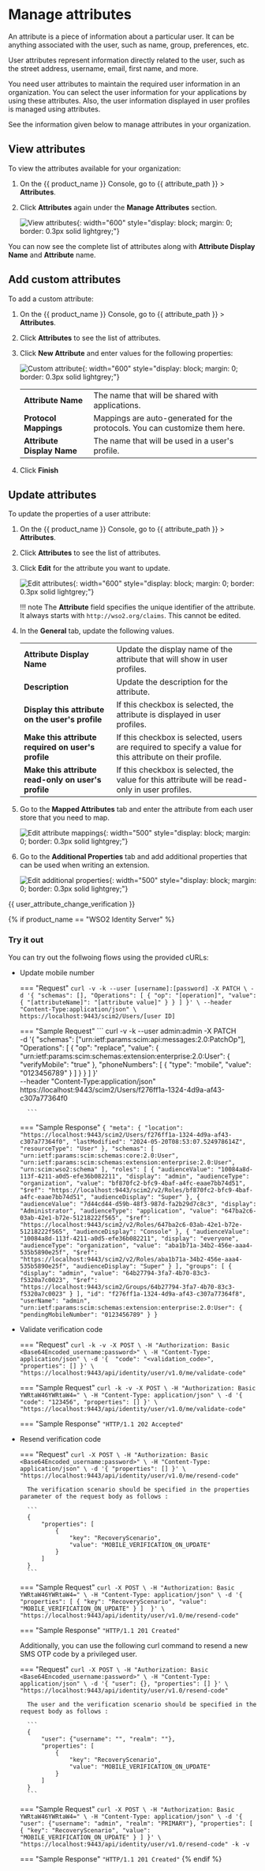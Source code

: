 # Manage attributes

An attribute is a piece of information about a particular user. It can be anything associated with the user, such as name, group, preferences, etc.

User attributes represent information directly related to the user, such as the street address, username, email, first name, and more.

You need user attributes to maintain the required user information in an organization. You can select the user information for your applications by using these attributes. Also, the user information displayed in user profiles is managed using attributes.

See the information given below to manage attributes in your organization.

## View attributes
To view the attributes available for your organization:

1. On the {{ product_name }} Console, go to {{ attribute_path }} > **Attributes**.
2. Click **Attributes** again under the **Manage Attributes** section.

   ![View attributes]({{base_path}}/assets/img/guides/organization/attributes/view-attributes.png){: width="600" style="display: block; margin: 0; border: 0.3px solid lightgrey;"}

You can now see the complete list of attributes along with **Attribute Display Name** and **Attribute** name.

## Add custom attributes

To add a custom attribute:

1. On the {{ product_name }} Console, go to {{ attribute_path }} > **Attributes**.
2. Click **Attributes** to see the list of attributes.
3. Click **New Attribute** and enter values for the following properties:

    ![Custom attribute]({{base_path}}/assets/img/guides/organization/attributes/new-custom-attribute.png){: width="600" style="display: block; margin: 0; border: 0.3px solid lightgrey;"}

    <table>
       <tbody>
          <tr>
             <td><b>Attribute Name</b></td>
             <td>The name that will be shared with applications.</td>
          </tr>
          <tr>
              <td><b>Protocol Mappings</b></td>
              <td>Mappings are auto-generated for the protocols. You can customize them here. </td>
         </tr>
         <tr>
             <td><b>Attribute Display Name</b></td>
             <td>The name that will be used in a user's profile.</td>
         </tr>
       </tbody>
    </table>

4. Click **Finish**

## Update attributes
To update the properties of a user attribute:

1. On the {{ product_name }} Console, go to {{ attribute_path }} > **Attributes**.
2. Click **Attributes** to see the list of attributes.
3. Click **Edit** for the attribute you want to update.

    ![Edit attributes]({{base_path}}/assets/img/guides/organization/attributes/edit-attributes-general.png){: width="600" style="display: block; margin: 0; border: 0.3px solid lightgrey;"}

    !!! note
        The **Attribute** field specifies the unique identifier of the attribute. It always starts with `http://wso2.org/claims`. This cannot be edited.

4. In the **General** tab, update the following values.

    <table>
       <tbody>
          <tr>
             <td><b>Attribute Display Name</b></td>
             <td>Update the display name of the attribute that will show in user profiles.</td>
          </tr>
          <tr>
               <td><b>Description</b></td>
               <td>Update the description for the attribute.</td>
          </tr>
        <tr>
              <td><b>Display this attribute on the user's profile</b></td>
              <td>If this checkbox is selected, the attribute is displayed in user profiles.</ td>
         </tr>
         <tr>
             <td><b>Make this attribute required on user's profile</b></td>
             <td>If this checkbox is selected, users are required to specify a value for this attribute on their profile.</td>
         </tr>
         <tr>
            <td><b>Make this attribute read-only on user's profile</b></td>
            <td>If this checkbox is selected, the value for this attribute will be read-only in user profiles.</td>
       </tr>
     </tbody>
    </table>

5. Go to the **Mapped Attributes** tab and enter the attribute from each user store that you need to map.

    ![Edit attribute mappings]({{base_path}}/assets/img/guides/organization/attributes/edit-attribute-mappings.png){: width="500" style="display: block; margin: 0; border: 0.3px solid lightgrey;"}

6. Go to the **Additional Properties** tab and add additional properties that can be used when writing an extension.

    ![Edit additional properties]({{base_path}}/assets/img/guides/organization/attributes/edit-attributes-additional-properties.png){: width="500" style="display: block; margin: 0; border: 0.3px solid lightgrey;"}

{{ user_attribute_change_verification }}

{% if product_name == "WSO2 Identity Server" %}
### Try it out

You can try out the follwoing flows using the provided cURLs:

- Update mobile number

    === "Request"
        ```
        curl -v -k --user [username]:[password] -X PATCH \
        -d '{
            "schemas": [],
            "Operations": [
                {
                    "op": "[operation]",
                    "value": {
                        "[attributeName]": "[attribute value]"
                    }
                }
            ]
        }' \
        --header "Content-Type:application/json" \
        https://localhost:9443/scim2/Users/[user ID]
        ```

    === "Sample Request"
        ```
        curl -v -k --user admin:admin -X PATCH \
        -d '{
            "schemas": ["urn:ietf:params:scim:api:messages:2.0:PatchOp"],
            "Operations": [
                {
                    "op": "replace",
                    "value": {
                        "urn:ietf:params:scim:schemas:extension:enterprise:2.0:User": {
                            "verifyMobile": "true"
                        },
                        "phoneNumbers": [
                            {
                                "type": "mobile",
                                "value": "0123456789"
                            }
                        ]
                    }
                }
            ]
        }' \
        --header "Content-Type:application/json" \
        https://localhost:9443/scim2/Users/f276ff1a-1324-4d9a-af43-c307a77364f0

        ```

    === "Sample Response"
        ```
        {
            "meta": {
                "location": "https://localhost:9443/scim2/Users/f276ff1a-1324-4d9a-af43-c307a77364f0",
                "lastModified": "2024-05-20T08:53:07.524978614Z",
                "resourceType": "User"
            },
            "schemas": [
                "urn:ietf:params:scim:schemas:core:2.0:User",
                "urn:ietf:params:scim:schemas:extension:enterprise:2.0:User",
                "urn:scim:wso2:schema"
            ],
            "roles": [
                {
                    "audienceValue": "10084a8d-113f-4211-a0d5-efe36b082211",
                    "display": "admin",
                    "audienceType": "organization",
                    "value": "bf870fc2-bfc9-4baf-a4fc-eaae7bb74d51",
                    "$ref": "https://localhost:9443/scim2/v2/Roles/bf870fc2-bfc9-4baf-a4fc-eaae7bb74d51",
                    "audienceDisplay": "Super"
                },
                {
                    "audienceValue": "7d44cd44-d59b-48f3-987d-fa2b29d7c8c3",
                    "display": "Administrator",
                    "audienceType": "application",
                    "value": "647ba2c6-03ab-42e1-b72e-51218222f565",
                    "$ref": "https://localhost:9443/scim2/v2/Roles/647ba2c6-03ab-42e1-b72e-51218222f565",
                    "audienceDisplay": "Console"
                },
                {
                    "audienceValue": "10084a8d-113f-4211-a0d5-efe36b082211",
                    "display": "everyone",
                    "audienceType": "organization",
                    "value": "aba1b71a-34b2-456e-aaa4-535b5890e25f",
                    "$ref": "https://localhost:9443/scim2/v2/Roles/aba1b71a-34b2-456e-aaa4-535b5890e25f",
                    "audienceDisplay": "Super"
                }
            ],
            "groups": [
                {
                    "display": "admin",
                    "value": "64b27794-3fa7-4b70-83c3-f5320a7c0023",
                    "$ref": "https://localhost:9443/scim2/Groups/64b27794-3fa7-4b70-83c3-f5320a7c0023"
                }
            ],
            "id": "f276ff1a-1324-4d9a-af43-c307a77364f8",
            "userName": "admin",
            "urn:ietf:params:scim:schemas:extension:enterprise:2.0:User": {
                "pendingMobileNumber": "0123456789"
            }
        }
        ```

- Validate verification code

    === "Request"
        ```
        curl -k -v -X POST \
        -H "Authorization: Basic <Base64Encoded_username:password>" \
        -H "Content-Type: application/json" \
        -d '{ 
            "code": "<validation_code>",
            "properties": []
        }' \
        "https://localhost:9443/api/identity/user/v1.0/me/validate-code"
        ```

    === "Sample Request"
        ```
        curl -k -v -X POST \
        -H "Authorization: Basic YWRtaW46YWRtaW4=" \
        -H "Content-Type: application/json" \
        -d '{ 
            "code": "123456",
            "properties": []
        }' \
        "https://localhost:9443/api/identity/user/v1.0/me/validate-code"
        ```

    === "Sample Response"
        ```
        "HTTP/1.1 202 Accepted"
        ```

- Resend verification code

    === "Request"
        ```
        curl -X POST \
        -H "Authorization: Basic <Base64Encoded_username:password>" \
        -H "Content-Type: application/json" \
        -d '{ "properties": [] }' \
        "https://localhost:9443/api/identity/user/v1.0/me/resend-code"
        ```

        The verification scenario should be specified in the properties parameter of the request body as follows :

        ```
        {
            "properties": [
                {
                    "key": "RecoveryScenario",
                    "value": "MOBILE_VERIFICATION_ON_UPDATE"
                }
            ]
        }
        ```

    === "Sample Request"
        ```
        curl -X POST \
        -H "Authorization: Basic YWRtaW46YWRtaW4=" \
        -H "Content-Type: application/json" \
        -d '{ 
            "properties": [
                {
                    "key": "RecoveryScenario",
                    "value": "MOBILE_VERIFICATION_ON_UPDATE"
                }
            ] 
        }' \
        "https://localhost:9443/api/identity/user/v1.0/me/resend-code"
        ```

    === "Sample Response"
        ```
        "HTTP/1.1 201 Created"
        ```

    Additionally, you can use the following curl command to resend a new SMS OTP code by a privileged user.

    === "Request"
        ```
        curl -X POST \
        -H "Authorization: Basic <Base64Encoded_username:password>" \
        -H "Content-Type: application/json" \
        -d '{
            "user": {},
            "properties": []
        }' \
        "https://localhost:9443/api/identity/user/v1.0/resend-code"
        ```

        The user and the verification scenario should be specified in the request body as follows :

        ```
        {
            "user": {"username": "", "realm": ""},
            "properties": [
                {
                    "key": "RecoveryScenario",
                    "value": "MOBILE_VERIFICATION_ON_UPDATE"
                }
            ]
        }
        ```

    === "Sample Request"
        ```
        curl -X POST \
        -H "Authorization: Basic YWRtaW46YWRtaW4=" \
        -H "Content-Type: application/json" \
        -d '{
            "user": {"username": "admin", "realm": "PRIMARY"},
            "properties": [
                {
                    "key": "RecoveryScenario",
                    "value": "MOBILE_VERIFICATION_ON_UPDATE"
                }
            ]
        }' \
        "https://localhost:9443/api/identity/user/v1.0/resend-code" -k -v
        ```

    === "Sample Response"
        ```
        "HTTP/1.1 201 Created"
        ```
{% endif %}